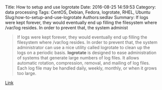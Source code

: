 Title: How to setup and use logrotate
Date: 2016-08-25 14:59:53
Category: data processing
Tags: CentOS, Debian, Fedora, logrotate, RHEL, Ubuntu
Slug:how-to-setup-and-use-logrotate
Authors:sedlav
Summary: If logs were kept forever, they would eventually end up filling the filesystem where /var/log resides. In order to prevent that, the system administ

> If logs were kept forever, they would eventually end up filling the filesystem where /var/log resides. In order to prevent that, the system administrator can use a nice utility called logrotate to clean up the logs on a periodic basis.
**logrotate** is designed to ease administration of systems that generate large numbers of log files.  It allows automatic rotation, compression, removal, and mailing of log files.  Each log file may be handled daily, weekly, monthly, or when it grows too large.

[Link](http://www.tecmint.com/install-logrotate-to-manage-log-rotation-in-linux/)
